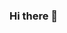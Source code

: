 ### Hi there 👋

<!--
**wilffren/wilffren** is a ✨ _special_ ✨ repository because its `README.md` (this file) appears on your GitHub profile.

Here are some ideas to get you started:
Hoy es la clase del dia 18 de abril del 2024
-->
